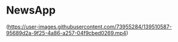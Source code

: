 # NewsApp

(https://user-images.githubusercontent.com/73955284/139510587-95689d2a-9f25-4a86-a257-04f9cbed0269.mp4)
